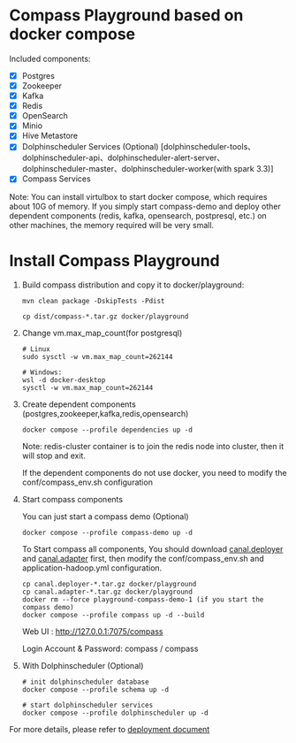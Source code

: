 # Compass Playground based on docker compose

Included components:

- [X] Postgres
- [X] Zookeeper
- [X] Kafka
- [X] Redis
- [X] OpenSearch
- [X] Minio
- [X] Hive Metastore
- [X] Dolphinscheduler Services (Optional) [dolphinscheduler-tools、dolphinscheduler-api、dolphinscheduler-alert-server、dolphinscheduler-master、dolphinscheduler-worker(with spark 3.3)]
- [X] Compass Services

Note: You can install virtulbox to start docker compose, which requires about 10G of memory. If you simply start compass-demo and deploy other dependent components (redis, kafka, opensearch, postpresql, etc.) on other machines, the memory required will be very small.

# Install Compass Playground

1. Build compass distribution and copy it to docker/playground:

    ```
    mvn clean package -DskipTests -Pdist
    
    cp dist/compass-*.tar.gz docker/playground
    ```

2. Change vm.max_map_count(for postgresql)

    ```
    # Linux
    sudo sysctl -w vm.max_map_count=262144
    
    # Windows: 
    wsl -d docker-desktop
    sysctl -w vm.max_map_count=262144
    ```

3. Create dependent components (postgres,zookeeper,kafka,redis,opensearch)

    ```
    docker compose --profile dependencies up -d
    ```

    Note: redis-cluster container is to join the redis node into cluster, then it will stop and exit.

    If the dependent components do not use docker, you need to modify the conf/compass_env.sh configuration


4. Start compass components

    You can just start a compass demo (Optional)

    ```
    docker compose --profile compass-demo up -d
    ```

    To Start compass all components, You should download [canal.deployer](https://github.com/alibaba/canal/releases/download/canal-1.1.6/canal.deployer-1.1.6.tar.gz) and [canal.adapter](https://github.com/alibaba/canal/releases/download/canal-1.1.6/canal.adapter-1.1.6.tar.gz) first,
    then modify the conf/compass_env.sh and application-hadoop.yml configuration.

    ```
    cp canal.deployer-*.tar.gz docker/playground
    cp canal.adapter-*.tar.gz docker/playground
    docker rm --force playground-compass-demo-1 (if you start the compass demo)
    docker compose --profile compass up -d --build
    ```

    Web UI : http://127.0.0.1:7075/compass

    Login Account & Password: compass / compass

5. With Dolphinscheduler (Optional)

    ```
    # init dolphinscheduler database
    docker compose --profile schema up -d
    
    # start dolphinscheduler services
    docker compose --profile dolphinscheduler up -d
    ```

For more details, please refer to [deployment document](../../document/manual/deployment.md)
